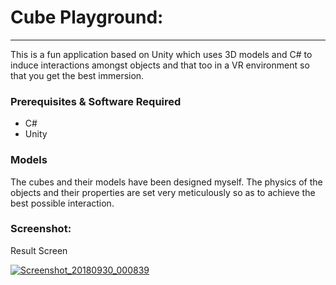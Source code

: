 <!DOCTYPE HTML>
<html>
<body>
 <h1> Cube Playground:</h1>
<hr>
<p>This is a fun application based on Unity which uses 3D models and C# to induce interactions amongst objects and that too in a VR environment so that you get the best immersion.</p>
 <h3>Prerequisites & Software Required</h3>
<p>
<ul style="list-style-type:disc">
    <li>C#</li>
    <li>Unity</li>
</ul>
</p>
 <h3>Models</h3>
 <p>The cubes and their models have been designed myself. The physics of the objects and their properties are set very meticulously so as to achieve the best possible interaction.
</p>
</ul>
 <h3>Screenshot:</h2>
    <p>Result Screen</p>
    <a href="https://ibb.co/ftYJDe"><img src="https://preview.ibb.co/gZspKK/Screenshot_20180930_000839.png" alt="Screenshot_20180930_000839" border="0"></a>    
   
</body>
</html>